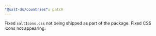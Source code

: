 ```yaml
---
"@salt-ds/countries": patch
---
```


Fixed `saltIcons.css` not being shipped as part of the package.
Fixed CSS icons not appearing.
